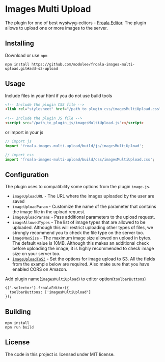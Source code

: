 # Images Multi Upload 

The plugin for one of best wysiwyg-editors - [Froala Editor](https://www.froala.com/wysiwyg-editor/). The plugin allows to upload one or more images to the server. 

## Installing

Download or use `npm`

```shell
npm install https://github.com/modolee/froala-images-multi-upload.git#add-s3-upload
```

## Usage
Include files in your html if you do not use build tools
```html
<!-- Include the plugin CSS file -->
<link rel="stylesheet" href="/path_to_plugin_css/imagesMultiUpload.css">
 
<!-- Include the plugin JS file -->
<script src="/path_to_plugin_js/imagesMultiUpload.js"></script>
```

or import in your js 
```javascript
// import js
import 'froala-images-multi-upload/build/js/imagesMultiUpload';

// import css
import 'froala-images-multi-upload/build/css/imagesMultiUpload.css';
```

## Configuration

The plugin uses to compatibility some options from the plugin `image.js`.

* `imageUploadURL` - The URL where the images uploaded by the user are saved
* `imageUploadParam` - Customize the name of the parameter that contains the image file in the upload request.
* `imageUploadParams` - Pass additional parameters to the upload request.
* `imageAllowedTypes` - The list of image types that are allowed to be uploaded. Although this will restrict uploading other types of files, we strongly recommend you to check the file type on the server too.
* `imageMaxSize` - The maximum image size allowed on upload in bytes. The default value is 10MB. Although this makes an additional check before uploading the image, it is highly recommended to check image size on your server too.
* [`imageUploadToS3`](https://www.froala.com/wysiwyg-editor/docs/options#imageUploadToS3) - Set the options for image upload to S3. All the fields from the example below are required. Also make sure that you have enabled CORS on Amazon.

Add plugin name(`imagesMultiUpload`) to editor option(`toolbarButtons`)
```
$('.selector').froalaEditor({
  toolbarButtons: ['imagesMultiUpload']
});
```


## Building

```shell
npm install
npm run build
```

## License

The code in this project is licensed under MIT license.
